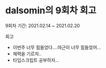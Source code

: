 # dalsomin의 9회차 회고
9회차 기간: 2021.02.14 ~ 2021.02.20

회고

* 이번주 너무 힘들었다....야근이 너무 힘들었어...
* 체력을 기르자..
* 타입스크립트 공부하자...
